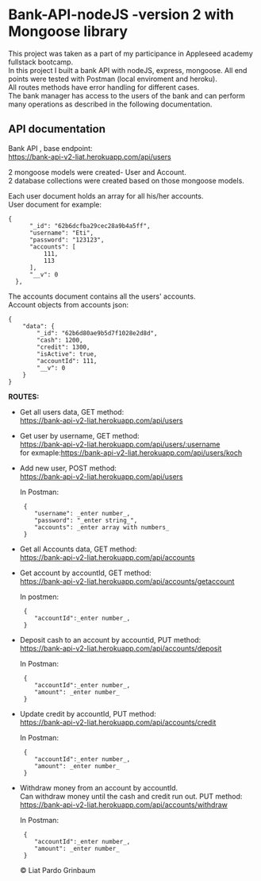 # Bank-API-nodeJS -version 2 with Mongoose library

This project was taken as a part of my participance in Appleseed academy fullstack bootcamp.  
In this project I built a bank API with nodeJS, express, mongoose. All end points were tested with Postman (local enviroment and heroku).  
All routes methods have error handling for different cases.  
The bank manager has access to the users of the bank and can perform many operations as described in the following documentation.

## API documentation

Bank API , base endpoint:  
https://bank-api-v2-liat.herokuapp.com/api/users

2 mongoose models were created- User and Account.  
2 database collections were created based on those mongoose models.

Each user document holds an array for all his/her accounts.  
User document for example:

```
{
      "_id": "62b6dcfba29cec28a9b4a5ff",
      "username": "Eti",
      "password": "123123",
      "accounts": [
          111,
          113
      ],
      "__v": 0
  },
```

The accounts document contains all the users' accounts.  
Account objects from accounts json:

```
{
    "data": {
        "_id": "62b6d80ae9b5d7f1028e2d8d",
        "cash": 1200,
        "credit": 1300,
        "isActive": true,
        "accountId": 111,
        "__v": 0
    }
}

```

**ROUTES:**

- Get all users data, GET method:  
  https://bank-api-v2-liat.herokuapp.com/api/users

- Get user by username, GET method:  
  https://bank-api-v2-liat.herokuapp.com/api/users/:username  
  for exmaple:https://bank-api-v2-liat.herokuapp.com/api/users/koch

- Add new user, POST method:  
  https://bank-api-v2-liat.herokuapp.com/api/users

  In Postman:

  ```
   {
      "username": _enter number_,
      "password": "_enter string_",
      "accounts": _enter array with numbers_
   }
  ```

- Get all Accounts data, GET method:  
  https://bank-api-v2-liat.herokuapp.com/api/accounts

- Get account by accountId, GET method:  
  https://bank-api-v2-liat.herokuapp.com/api/accounts/getaccount

  In postmen:

  ```
   {
      "accountId":_enter number_,
   }
  ```

- Deposit cash to an account by accountid, PUT method:  
  https://bank-api-v2-liat.herokuapp.com/api/accounts/deposit

  In Postman:

  ```
   {
      "accountId":_enter number_,
      "amount": _enter number_
   }
  ```

- Update credit by accountId, PUT method:  
  https://bank-api-v2-liat.herokuapp.com/api/accounts/credit

  In Postman:

  ```
   {
      "accountId":_enter number_,
      "amount": _enter number_
   }
  ```

- Withdraw money from an account by accountId.  
  Can withdraw money until the cash and credit run out. PUT method:  
  https://bank-api-v2-liat.herokuapp.com/api/accounts/withdraw

  In Postman:

  ```
   {
      "accountId":_enter number_,
      "amount": _enter number_
   }
  ```

  &copy; Liat Pardo Grinbaum
